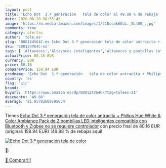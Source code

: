 ```yaml
---
layout: post
title: 'Echo Dot  3.ª generación   tela de color al 49.88 % de rebaja'
date: 2020-08-20 08:55:43
image: 'https://m.media-amazon.com/images/I/31Ncoak6OuL._SL400_.jpg'
comments: true
category: ofertas
author: 'tole.es'
slug: 'B08124V64C-es Echo Dot 3.ª generación tela de color antracita + Philips...'
sku: 'B08124V64C-es'
tags: [ 'Altavoces','Altavoces inteligentes','Altavoces y pantallas inteligentes Echo','Dispositivos Amazon','Dispositivos Amazon y Accesorios','Electrónica','Equipos de audio y Hi-Fi','Pantallas inteligentes','hue','philips', ]
actualPrice: 80.16 EUR
currency: EUR
price: 80.16
comparePrice: 159.94 EUR
prodname: 'Echo Dot  3.ª generación   tela de color antracita + Philips Hue White & Color Ambiance Pack de 2 bombillas LED inteligentes  compatible con Bluetooth y Zigbee  no se requiere controlador'
country: 'es'
flag: '🇪🇸'
brand: ''
buyurl: 'https://www.amazon.es/dp/B08124V64C/?tag=tolees-21'
descuento: '49.88'
average: '81.95782608695654'
---
```


Tienes [Echo Dot  3.ª generación   tela de color antracita + Philips Hue White & Color Ambiance Pack de 2 bombillas LED inteligentes  compatible con Bluetooth y Zigbee  no se requiere controlador](https://www.amazon.es/dp/B08124V64C/?tag=tolees-21) con precio final de  80.16 EUR (original: 159.94 EUR) (49.88 %  de rebaja) aqui!

[![Echo Dot  3.ª generación   tela de color](https://m.media-amazon.com/images/I/31Ncoak6OuL._SL400_.jpg)](https://www.amazon.es/dp/B08124V64C/?tag=tolees-21)

🔎:


[🛒 Comprar!!!](https://www.amazon.es/dp/B08124V64C/?tag=tolees-21)
